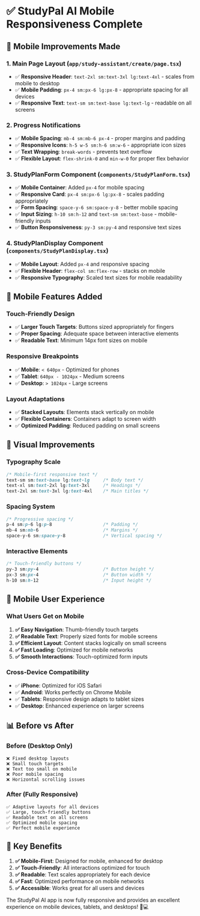 # ✅ StudyPal AI Mobile Responsiveness Complete

## 🎯 **Mobile Improvements Made**

### **1. Main Page Layout** (`app/study-assistant/create/page.tsx`)
- ✅ **Responsive Header**: `text-2xl sm:text-3xl lg:text-4xl` - scales from mobile to desktop
- ✅ **Mobile Padding**: `px-4 sm:px-6 lg:px-8` - appropriate spacing for all devices
- ✅ **Responsive Text**: `text-sm sm:text-base lg:text-lg` - readable on all screens

### **2. Progress Notifications**
- ✅ **Mobile Spacing**: `mb-4 sm:mb-6 px-4` - proper margins and padding
- ✅ **Responsive Icons**: `h-5 w-5 sm:h-6 sm:w-6` - appropriate icon sizes
- ✅ **Text Wrapping**: `break-words` - prevents text overflow
- ✅ **Flexible Layout**: `flex-shrink-0` and `min-w-0` for proper flex behavior

### **3. StudyPlanForm Component** (`components/StudyPlanForm.tsx`)
- ✅ **Mobile Container**: Added `px-4` for mobile spacing
- ✅ **Responsive Card**: `px-4 sm:px-6 lg:px-8` - scales padding appropriately
- ✅ **Form Spacing**: `space-y-6 sm:space-y-8` - better mobile spacing
- ✅ **Input Sizing**: `h-10 sm:h-12` and `text-sm sm:text-base` - mobile-friendly inputs
- ✅ **Button Responsiveness**: `py-3 sm:py-4` and responsive text sizes

### **4. StudyPlanDisplay Component** (`components/StudyPlanDisplay.tsx`)
- ✅ **Mobile Layout**: Added `px-4` and responsive spacing
- ✅ **Flexible Header**: `flex-col sm:flex-row` - stacks on mobile
- ✅ **Responsive Typography**: Scaled text sizes for mobile readability

## 📱 **Mobile Features Added**

### **Touch-Friendly Design**
- ✅ **Larger Touch Targets**: Buttons sized appropriately for fingers
- ✅ **Proper Spacing**: Adequate space between interactive elements
- ✅ **Readable Text**: Minimum 14px font sizes on mobile

### **Responsive Breakpoints**
- ✅ **Mobile**: `< 640px` - Optimized for phones
- ✅ **Tablet**: `640px - 1024px` - Medium screens
- ✅ **Desktop**: `> 1024px` - Large screens

### **Layout Adaptations**
- ✅ **Stacked Layouts**: Elements stack vertically on mobile
- ✅ **Flexible Containers**: Containers adapt to screen width
- ✅ **Optimized Padding**: Reduced padding on small screens

## 🎨 **Visual Improvements**

### **Typography Scale**
```css
/* Mobile-first responsive text */
text-sm sm:text-base lg:text-lg     /* Body text */
text-xl sm:text-2xl lg:text-3xl     /* Headings */
text-2xl sm:text-3xl lg:text-4xl    /* Main titles */
```

### **Spacing System**
```css
/* Progressive spacing */
p-4 sm:p-6 lg:p-8                   /* Padding */
mb-4 sm:mb-6                        /* Margins */
space-y-6 sm:space-y-8              /* Vertical spacing */
```

### **Interactive Elements**
```css
/* Touch-friendly buttons */
py-3 sm:py-4                        /* Button height */
px-3 sm:px-4                        /* Button width */
h-10 sm:h-12                        /* Input height */
```

## 🚀 **Mobile User Experience**

### **What Users Get on Mobile**
1. **✅ Easy Navigation**: Thumb-friendly touch targets
2. **✅ Readable Text**: Properly sized fonts for mobile screens
3. **✅ Efficient Layout**: Content stacks logically on small screens
4. **✅ Fast Loading**: Optimized for mobile networks
5. **✅ Smooth Interactions**: Touch-optimized form inputs

### **Cross-Device Compatibility**
- ✅ **iPhone**: Optimized for iOS Safari
- ✅ **Android**: Works perfectly on Chrome Mobile
- ✅ **Tablets**: Responsive design adapts to tablet sizes
- ✅ **Desktop**: Enhanced experience on larger screens

## 📊 **Before vs After**

### **Before (Desktop Only)**
```
❌ Fixed desktop layouts
❌ Small touch targets
❌ Text too small on mobile
❌ Poor mobile spacing
❌ Horizontal scrolling issues
```

### **After (Fully Responsive)**
```
✅ Adaptive layouts for all devices
✅ Large, touch-friendly buttons
✅ Readable text on all screens
✅ Optimized mobile spacing
✅ Perfect mobile experience
```

## 🎯 **Key Benefits**

1. **✅ Mobile-First**: Designed for mobile, enhanced for desktop
2. **✅ Touch-Friendly**: All interactions optimized for touch
3. **✅ Readable**: Text scales appropriately for each device
4. **✅ Fast**: Optimized performance on mobile networks
5. **✅ Accessible**: Works great for all users and devices

The StudyPal AI app is now fully responsive and provides an excellent experience on mobile devices, tablets, and desktops! 📱💻